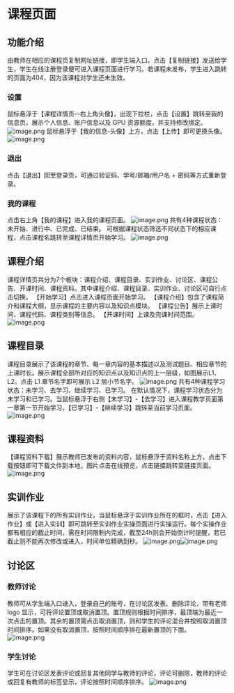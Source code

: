 # 课程页面

## 功能介绍

由教师在相应的课程页复制网址链接，即学生端入口。点击【复制链接】发送给学生，学生在线注册登录便可进入课程页面进行学习。若课程未发布，学生进入跳转的页面为404，因为该课程对学生还未生效。

### 设置

鼠标悬浮于【课程详情页--右上角头像】，出现下拉栏，点击【设置】跳转至我的信息页，展示个人信息、账户信息以及 GPU 资源额度，并支持修改绑定。
![image.png](https://imgbed.momodel.cn/64abe707a68a99f7113a062b.png)
鼠标悬浮于【我的信息-头像】上方，点击【上传】即可更换头像。
![image.png](https://imgbed.momodel.cn/64abe708a68a99f7113a062c.png)

### 退出

点击【退出】回至登录页，可通过验证码、学号/邮箱/用户名 + 密码等方式重新登录。

### 我的课程

点击右上角【我的课程】进入我的课程页面。
![image.png](https://imgbed.momodel.cn/64abe708a68a99f7113a062d.png)
共有4种课程状态：未开始、进行中、已完成、已结束。
可根据课程状态筛选不同状态下的相应课程，点击课程名跳转至课程详情页开始学习。
![image.png](https://imgbed.momodel.cn/64abe709a68a99f7113a062e.png)

## 课程介绍

课程详情页共分为7个板块：课程介绍、课程目录、实训作业、讨论区、课程公告、开课时间、课程资料。其中课程介绍、课程目录、实训作业、讨论区可自行点击切换。
【开始学习】点击进入课程页面开始学习。
【课程介绍】包含了课程简介和课程大纲，显示课程的主要内容以及知识点模块。
【课程公告】展示上课时间、课程代码、课程类别等信息。
【开课时间】上课及完课时间范围。
![image.png](https://imgbed.momodel.cn/64abe709a68a99f7113a062f.png)

## 课程目录

课程目录展示了该课程的章节、每一章内容的基本描述以及测试题目、相应章节的上课时长。展示课程全部所对应的知识点以及知识点的上一层级，如图展示L1、L2。点击 L1 章节名字即可展示 L2 层小节名字。
![image.png](https://imgbed.momodel.cn/64abe70aa68a99f7113a0630.png)
共有4种课程学习状态：未学习、去学习、继续学习、已学习。
在默认情况下，课程学习状态分为未学习和已学习。当鼠标悬浮于右侧【未学习】-【去学习】进入课程教学页面第一章第一节开始学习，【已学习】-【继续学习】跳转至当前学习页面。
![image.png](https://imgbed.momodel.cn/64abe70aa68a99f7113a0631.png)

## 课程资料

【课程资料下载】展示教师已发布的资料内容，鼠标悬浮于资料名称上方，点击下载按钮即可下载文件到本地，图片点击在线预览，点击链接跳转至链接页面。
![image.png](https://imgbed.momodel.cn/64abe70aa68a99f7113a0632.png)

## 实训作业

展示了该课程下的所有实训作业，当鼠标悬浮于实训作业所在的框时，点击【进入作业】或【进入实训】即可跳转至实训作业实操页面进行实操运行。每个实操作业都有相应的截止时间，需在时间限制内完成，截至24h则会开始倒计时提醒，若已截止则不能再次修改或进入，时间单位精确到秒。
![image.png](https://imgbed.momodel.cn/64abe70aa68a99f7113a0633.png)![image.png](https://imgbed.momodel.cn/64abe70ba68a99f7113a0634.png)

## 讨论区

### 教师讨论

教师可从学生端入口进入，登录自己的账号，在讨论区发表、删除评论，带有老师 logo 显示，可将评论置顶或取消置顶。置顶规则根据时间排序，最顶端为最近一次点击的置顶。其余的置顶需点击取消置顶，则和学生的评论混合并按照取消置顶时间排序。如果没有取消置顶，按照时间顺序排在最新置顶的下面。
![image.png](https://imgbed.momodel.cn/64abe70ba68a99f7113a0635.png)

### 学生讨论

学生可在讨论区发表评论或回复其他同学与教师的评论，评论可删除，教师的评论或回复有教师的标签显示，评论按照时间顺序排序。
![image.png](https://imgbed.momodel.cn/64abe70ba68a99f7113a0636.png)
